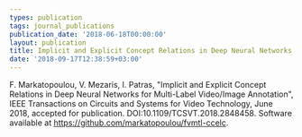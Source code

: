 ```yaml
---
types: publication
tags: journal_publications
publication_date: '2018-06-18T00:00:00'
layout: publication
title: Implicit and Explicit Concept Relations in Deep Neural Networks for Multi-Label Video/Image Annotation
date: '2018-09-17T12:38:59+03:00'
---
```

F. Markatopoulou, V. Mezaris, I. Patras, "Implicit and Explicit Concept Relations in Deep Neural Networks for Multi-Label Video/Image Annotation", IEEE Transactions on Circuits and Systems for Video Technology, June 2018, accepted for publication. DOI:10.1109/TCSVT.2018.2848458. Software available at https://github.com/markatopoulou/fvmtl-ccelc.



